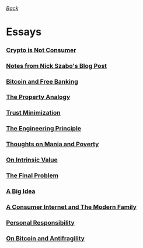 ###### [Back](https://www.beginners.academy/about)

# Essays

### [Crypto is Not Consumer](https://www.beginners.academy/crypto-is-not-consumer)

### [Notes from Nick Szabo's Blog Post](https://www.beginners.academy/notes-from-nick-szabo-blog-post)

### [Bitcoin and Free Banking](https://www.beginners.academy/bitcoin-and-free-banking)

### [The Property Analogy](https://www.beginners.academy/the-property-analogy)

### [Trust Minimization](https://www.beginners.academy/trust-minimization)

### [The Engineering Principle](https://www.beginners.academy/the-engineering-principle)

### [Thoughts on Mania and Poverty](https://www.beginners.academy/thoughts-on-mania-and-poverty)

### [On Intrinsic Value](https://www.beginners.academy/on-intrinsic-value)

### [The Final Problem](https://www.beginners.academy/the-final-problem)

### [A Big Idea](https://www.beginners.academy/a-big-idea)

### [A Consumer Internet and The Modern Family](https://www.beginners.academy/a-consumer-internet-and-the-modern-family)

### [Personal Responsibility](https://www.beginners.academy/personal-responsibility)

### [On Bitcoin and Antifragility](https://www.beginners.academy/on-bitcoin-and-antifragility)
